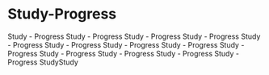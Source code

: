 # Study-Progress
Study - Progress
Study - Progress
Study - Progress
Study - Progress
Study - Progress
Study - Progress
Study - Progress
Study - Progress
Study - Progress
Study - Progress
Study - Progress
Study - Progress
Study - Progress
StudyStudy
